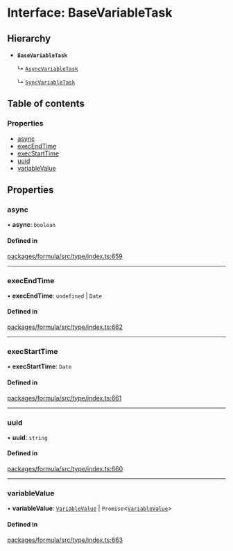 # Interface: BaseVariableTask

## Hierarchy

- **`BaseVariableTask`**

  ↳ [`AsyncVariableTask`](AsyncVariableTask.md)

  ↳ [`SyncVariableTask`](SyncVariableTask.md)

## Table of contents

### Properties

- [async](BaseVariableTask.md#async)
- [execEndTime](BaseVariableTask.md#execendtime)
- [execStartTime](BaseVariableTask.md#execstarttime)
- [uuid](BaseVariableTask.md#uuid)
- [variableValue](BaseVariableTask.md#variablevalue)

## Properties

### <a id="async" name="async"></a> async

• **async**: `boolean`

#### Defined in

[packages/formula/src/type/index.ts:659](https://github.com/mashcard/mashcard/blob/main/packages/formula/src/type/index.ts#L659)

---

### <a id="execendtime" name="execendtime"></a> execEndTime

• **execEndTime**: `undefined` \| `Date`

#### Defined in

[packages/formula/src/type/index.ts:662](https://github.com/mashcard/mashcard/blob/main/packages/formula/src/type/index.ts#L662)

---

### <a id="execstarttime" name="execstarttime"></a> execStartTime

• **execStartTime**: `Date`

#### Defined in

[packages/formula/src/type/index.ts:661](https://github.com/mashcard/mashcard/blob/main/packages/formula/src/type/index.ts#L661)

---

### <a id="uuid" name="uuid"></a> uuid

• **uuid**: `string`

#### Defined in

[packages/formula/src/type/index.ts:660](https://github.com/mashcard/mashcard/blob/main/packages/formula/src/type/index.ts#L660)

---

### <a id="variablevalue" name="variablevalue"></a> variableValue

• **variableValue**: [`VariableValue`](../README.md#variablevalue) \| `Promise`<[`VariableValue`](../README.md#variablevalue)\>

#### Defined in

[packages/formula/src/type/index.ts:663](https://github.com/mashcard/mashcard/blob/main/packages/formula/src/type/index.ts#L663)
